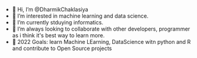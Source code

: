 - 👋 Hi, I’m @DharmikChaklasiya
- 👀 I’m interested in machine learning and data science.
- 🌱 I’m currently stduying informatics.
- 💞️ I’m always looking to collaborate with other developers, programmer as i think it's best way to learn more.
- 🥅 2022 Goals: learn Machine LEarning, DataScience witn python and R and contribute to Open Source projects

<!---
DharmikChaklasiya/DharmikChaklasiya is a ✨ special ✨ repository because its `README.md` (this file) appears on your GitHub profile.
You can click the Preview link to take a look at your changes.
--->

